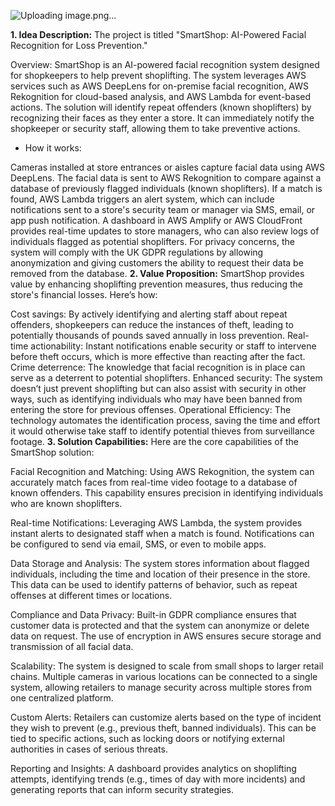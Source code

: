 ![Uploading image.png…]()

**1. Idea Description:**
The project is titled "SmartShop: AI-Powered Facial Recognition for Loss Prevention."

Overview: SmartShop is an AI-powered facial recognition system designed for shopkeepers to help prevent shoplifting. The system leverages AWS services such as AWS DeepLens for on-premise facial recognition, AWS Rekognition for cloud-based analysis, and AWS Lambda for event-based actions. The solution will identify repeat offenders (known shoplifters) by recognizing their faces as they enter a store. It can immediately notify the shopkeeper or security staff, allowing them to take preventive actions.

- How it works:

Cameras installed at store entrances or aisles capture facial data using AWS DeepLens.
The facial data is sent to AWS Rekognition to compare against a database of previously flagged individuals (known shoplifters).
If a match is found, AWS Lambda triggers an alert system, which can include notifications sent to a store's security team or manager via SMS, email, or app push notification.
A dashboard in AWS Amplify or AWS CloudFront provides real-time updates to store managers, who can also review logs of individuals flagged as potential shoplifters.
For privacy concerns, the system will comply with the UK GDPR regulations by allowing anonymization and giving customers the ability to request their data be removed from the database.
**2. Value Proposition:**
SmartShop provides value by enhancing shoplifting prevention measures, thus reducing the store's financial losses. Here’s how:

Cost savings: By actively identifying and alerting staff about repeat offenders, shopkeepers can reduce the instances of theft, leading to potentially thousands of pounds saved annually in loss prevention.
Real-time actionability: Instant notifications enable security or staff to intervene before theft occurs, which is more effective than reacting after the fact.
Crime deterrence: The knowledge that facial recognition is in place can serve as a deterrent to potential shoplifters.
Enhanced security: The system doesn’t just prevent shoplifting but can also assist with security in other ways, such as identifying individuals who may have been banned from entering the store for previous offenses.
Operational Efficiency: The technology automates the identification process, saving the time and effort it would otherwise take staff to identify potential thieves from surveillance footage.
**3. Solution Capabilities:**
Here are the core capabilities of the SmartShop solution:

Facial Recognition and Matching: Using AWS Rekognition, the system can accurately match faces from real-time video footage to a database of known offenders. This capability ensures precision in identifying individuals who are known shoplifters.

Real-time Notifications: Leveraging AWS Lambda, the system provides instant alerts to designated staff when a match is found. Notifications can be configured to send via email, SMS, or even to mobile apps.

Data Storage and Analysis: The system stores information about flagged individuals, including the time and location of their presence in the store. This data can be used to identify patterns of behavior, such as repeat offenses at different times or locations.

Compliance and Data Privacy: Built-in GDPR compliance ensures that customer data is protected and that the system can anonymize or delete data on request. The use of encryption in AWS ensures secure storage and transmission of all facial data.

Scalability: The system is designed to scale from small shops to larger retail chains. Multiple cameras in various locations can be connected to a single system, allowing retailers to manage security across multiple stores from one centralized platform.

Custom Alerts: Retailers can customize alerts based on the type of incident they wish to prevent (e.g., previous theft, banned individuals). This can be tied to specific actions, such as locking doors or notifying external authorities in cases of serious threats.

Reporting and Insights: A dashboard provides analytics on shoplifting attempts, identifying trends (e.g., times of day with more incidents) and generating reports that can inform security strategies.
